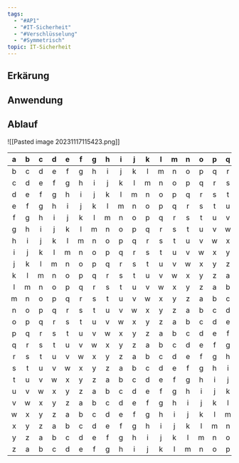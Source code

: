 ```yaml
---
tags:
  - "#AP1"
  - "#IT-Sicherheit"
  - "#Verschlüsselung"
  - "#Symmetrisch"
topic: IT-Sicherheit
---
```

## Erkärung

## Anwendung

## Ablauf

![[Pasted image 20231117115423.png]]

|  a  |  b  |  c  |  d  |  e  |  f  |  g  |  h  | i   | j   | k   | l   | m   | n   | o   |  p  | q   | r   | s   | t   | u   | v   | w   | x   | y   | z   |
|:---:|:---:|:---:|:---:|:---:|:---:|:---:|:---:| :---: | :---: | :---: | :---: | :---: | :---: | :---: |:---:| :---: | :---: | :---: | :---: | :---: | :---: | :---: | :---: | :---: | :---: |
|  b  |  c  |  d  |  e  |  f  |  g  |  h  |  i  | j   | k   | l   | m   | n   | o   | p   |  q  | r   | s   | t   | u   | v   | w   | x   | y   | z   | a   |
|  c  |  d  |  e  |  f  |  g  |  h  |  i  |  j  | k   | l   | m   | n   | o   | p   | q   |  r  | s   | t   | u   | v   | w   | x   | y   | z   | a   | b   |
|  d  |  e  |  f  |  g  |  h  |  i  |  j  |  k  | l   | m   | n   | o   | p   | q   | r   |  s  | t   | u   | v   | w   | x   | y   | z   | a   | b   | c   |
|  e  |  f  |  g  |  h  |  i  |  j  |  k  |  l  | m   | n   | o   | p   | q   | r   | s   |  t  | u   | v   | w   | x   | y   | z   | a   | b   | c   | d   |
|  f  |  g  |  h  |  i  |  j  |  k  |  l  |  m  | n   | o   | p   | q   | r   | s   | t   |  u  | v   | w   | x   | y   | z   | a   | b   | c   | d   | e   |
|  g  |  h  |  i  |  j  |  k  |  l  |  m  |  n  | o   | p   | q   | r   | s   | t   | u   |  v  | w   | x   | y   | z   | a   | b   | c   | d   | e   | f   |
|  h  |  i  |  j  |  k  |  l  |  m  |  n  |  o  | p   | q   | r   | s   | t   | u   | v   |  w  | x   | y   | z   | a   | b   | c   | d   | e   | f   | g   |
|  i  |  j  |  k  |  l  |  m  |  n  |  o  |  p  | q   | r   | s   | t   | u   | v   | w   |  x  | y   | z   | a   | b   | c   | d   | e   | f   | g   | h   |
|  j  |  k  |  l  |  m  |  n  |  o  |  p  |  q  | r   | s   | t   | u   | v   | w   | x   |  y  | z   | a   | b   | c   | d   | e   | f   | g   | h   | i   |
|  k  |  l  |  m  |  n  |  o  |  p  |  q  |  r  | s   | t   | u   | v   | w   | x   | y   |  z  | a   | b   | c   | d   | e   | f   | g   | h   | i   | j   |
|  l  |  m  |  n  |  o  |  p  |  q  |  r  |  s  | t   | u   | v   | w   | x   | y   | z   |  a  | b   | c   | d   | e   | f   | g   | h   | i   | j   | k   |
|  m  |  n  |  o  |  p  |  q  |  r  |  s  |  t  | u   | v   | w   | x   | y   | z   | a   |  b  | c   | d   | e   | f   | g   | h   | i   | j   | k   | l   |
|  n  |  o  |  p  |  q  |  r  |  s  |  t  |  u  | v   | w   | x   | y   | z   | a   | b   |  c  | d   | e   | f   | g   | h   | i   | j   | k   | l   | m   |
|  o  |  p  |  q  |  r  |  s  |  t  |  u  |  v  | w   | x   | y   | z   | a   | b   | c   |  d  | e   | f   | g   | h   | i   | j   | k   | l   | m   | n   |
|  p  |  q  |  r  |  s  |  t  |  u  |  v  |  w  | x   | y   | z   | a   | b   | c   | d   |  e  | f   | g   | h   | i   | j   | k   | l   | m   | n   | o   |
|  q  |  r  |  s  |  t  |  u  |  v  |  w  |  x  | y   | z   | a   | b   | c   | d   | e   |  f  | g   | h   | i   | j   | k   | l   | m   | n   | o   | p   |
|  r  |  s  |  t  |  u  |  v  |  w  |  x  |  y  | z   | a   | b   | c   | d   | e   | f   |  g  | h   | i   | j   | k   | l   | m   | n   | o   | p   | q   |
|  s  |  t  |  u  |  v  |  w  |  x  |  y  |  z  | a   | b   | c   | d   | e   | f   | g   |  h  | i   | j   | k   | l   | m   | n   | o   | p   | q   | r   |
|  t  |  u  |  v  |  w  |  x  |  y  |  z  |  a  | b   | c   | d   | e   | f   | g   | h   |  i  | j   | k   | l   | m   | n   | o   | p   | q   | r   | s   |
|  u  |  v  |  w  |  x  |  y  |  z  |  a  |  b  | c   | d   | e   | f   | g   | h   | i   |  j  | k   | l   | m   | n   | o   | p   | q   | r   | s   | t   |
|  v  |  w  |  x  |  y  |  z  |  a  |  b  |  c  | d   | e   | f   | g   | h   | i   | j   |  k  | l   | m   | n   | o   | p   | q   | r   | s   | t   | u   |
|  w  |  x  |  y  |  z  |  a  |  b  |  c  |  d  | e   | f   | g   | h   | i   | j   | k   |  l  | m   | n   | o   | p   | q   | r   | s   | t   | u   | v   |
|  x  |  y  |  z  |  a  |  b  |  c  |  d  |  e  | f   | g   | h   | i   | j   | k   | l   |  m  | n   | o   | p   | q   | r   | s   | t   | u   | v   | w   |
|  y  |  z  |  a  |  b  |  c  |  d  |  e  |  f  | g   | h   | i   | j   | k   | l   | m   |  n  | o   | p   | q   | r   | s   | t   | u   | v   | w   | x   |
|  z  |  a  |  b  |  c  |  d  |  e  |  f  |  g  | h   | i   | j   | k   | l   | m   | n   |  o  | p   | q   | r   | s   | t   | u   | v   | w   | x   | y   |

